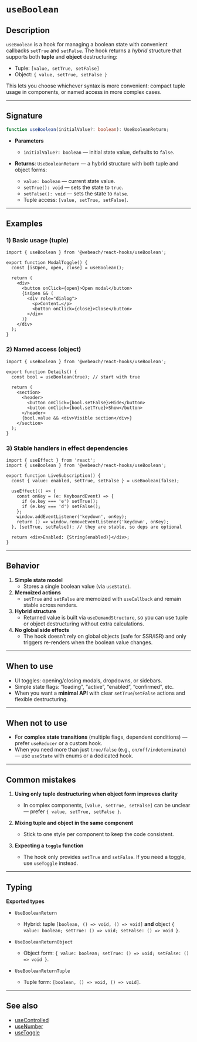 # `useBoolean`

## Description

`useBoolean` is a hook for managing a boolean state with convenient callbacks `setTrue` and `setFalse`.
The hook returns a *hybrid* structure that supports both **tuple** and **object** destructuring:

- Tuple: `[value, setTrue, setFalse]`
- Object: `{ value, setTrue, setFalse }`

This lets you choose whichever syntax is more convenient: compact tuple usage in components, or named access in more complex cases.

---

## Signature

```ts
function useBoolean(initialValue?: boolean): UseBooleanReturn;
```

- **Parameters**
   - `initialValue?: boolean` — initial state value, defaults to `false`.

- **Returns**: `UseBooleanReturn` — a hybrid structure with both tuple and object forms:
   - `value: boolean` — current state value.
   - `setTrue(): void` — sets the state to `true`.
   - `setFalse(): void` — sets the state to `false`.
   - Tuple access: `[value, setTrue, setFalse]`.

---

## Examples

### 1) Basic usage (tuple)

```tsx
import { useBoolean } from '@webeach/react-hooks/useBoolean';

export function ModalToggle() {
  const [isOpen, open, close] = useBoolean();

  return (
    <div>
      <button onClick={open}>Open modal</button>
      {isOpen && (
        <div role="dialog">
          <p>Content…</p>
          <button onClick={close}>Close</button>
        </div>
      )}
    </div>
  );
}
```

### 2) Named access (object)

```tsx
import { useBoolean } from '@webeach/react-hooks/useBoolean';

export function Details() {
  const bool = useBoolean(true); // start with true

  return (
    <section>
      <header>
        <button onClick={bool.setFalse}>Hide</button>
        <button onClick={bool.setTrue}>Show</button>
      </header>
      {bool.value && <div>Visible section</div>}
    </section>
  );
}
```

### 3) Stable handlers in effect dependencies

```tsx
import { useEffect } from 'react';
import { useBoolean } from '@webeach/react-hooks/useBoolean';

export function LiveSubscription() {
  const { value: enabled, setTrue, setFalse } = useBoolean(false);

  useEffect(() => {
    const onKey = (e: KeyboardEvent) => {
      if (e.key === 'e') setTrue();
      if (e.key === 'd') setFalse();
    };
    window.addEventListener('keydown', onKey);
    return () => window.removeEventListener('keydown', onKey);
  }, [setTrue, setFalse]); // they are stable, so deps are optional

  return <div>Enabled: {String(enabled)}</div>;
}
```

---

## Behavior

1. **Simple state model**
   - Stores a single boolean value (via `useState`).
2. **Memoized actions**
   - `setTrue` and `setFalse` are memoized with `useCallback` and remain stable across renders.
3. **Hybrid structure**
   - Returned value is built via `useDemandStructure`, so you can use tuple or object destructuring without extra calculations.
4. **No global side effects**
   - The hook doesn’t rely on global objects (safe for SSR/ISR) and only triggers re-renders when the boolean value changes.

---

## When to use

- UI toggles: opening/closing modals, dropdowns, or sidebars.
- Simple state flags: “loading”, “active”, “enabled”, “confirmed”, etc.
- When you want a **minimal API** with clear `setTrue`/`setFalse` actions and flexible destructuring.

---

## When **not** to use

- For **complex state transitions** (multiple flags, dependent conditions) — prefer `useReducer` or a custom hook.
- When you need more than just `true/false` (e.g., `on/off/indeterminate`) — use `useState` with enums or a dedicated hook.

---

## Common mistakes

1. **Using only tuple destructuring when object form improves clarity**
   - In complex components, `[value, setTrue, setFalse]` can be unclear — prefer `{ value, setTrue, setFalse }`.

2. **Mixing tuple and object in the same component**
   - Stick to one style per component to keep the code consistent.

3. **Expecting a `toggle` function**
   - The hook only provides `setTrue` and `setFalse`. If you need a toggle, use `useToggle` instead.

---

## Typing

**Exported types**

- `UseBooleanReturn`
   - Hybrid: tuple `[boolean, () => void, () => void]` **and** object `{ value: boolean; setTrue: () => void; setFalse: () => void }`.

- `UseBooleanReturnObject`
   - Object form: `{ value: boolean; setTrue: () => void; setFalse: () => void }`.

- `UseBooleanReturnTuple`
   - Tuple form: `[boolean, () => void, () => void]`.

---

## See also

- [useControlled](useControlled.md)
- [useNumber](useNumber.md)
- [useToggle](useToggle.md)
